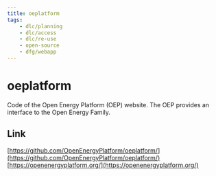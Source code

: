 ```yaml
---
title: oeplatform
tags:
    - dlc/planning
    - dlc/access
    - dlc/re-use
    - open-source
    - dfg/webapp
---
```

# oeplatform
Code of the Open Energy Platform (OEP) website. The OEP provides an interface to the Open Energy Family.

## Link
[https://github.com/OpenEnergyPlatform/oeplatform/](https://github.com/OpenEnergyPlatform/oeplatform/)
[https://openenergyplatform.org/](https://openenergyplatform.org/)
